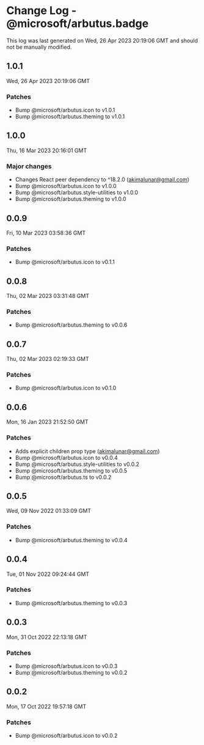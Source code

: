 # Change Log - @microsoft/arbutus.badge

This log was last generated on Wed, 26 Apr 2023 20:19:06 GMT and should not be manually modified.

<!-- Start content -->

## 1.0.1

Wed, 26 Apr 2023 20:19:06 GMT

### Patches

- Bump @microsoft/arbutus.icon to v1.0.1
- Bump @microsoft/arbutus.theming to v1.0.1

## 1.0.0

Thu, 16 Mar 2023 20:16:01 GMT

### Major changes

- Changes React peer dependency to ^18.2.0 (akimalunar@gmail.com)
- Bump @microsoft/arbutus.icon to v1.0.0
- Bump @microsoft/arbutus.style-utilities to v1.0.0
- Bump @microsoft/arbutus.theming to v1.0.0

## 0.0.9

Fri, 10 Mar 2023 03:58:36 GMT

### Patches

- Bump @microsoft/arbutus.icon to v0.1.1

## 0.0.8

Thu, 02 Mar 2023 03:31:48 GMT

### Patches

- Bump @microsoft/arbutus.theming to v0.0.6

## 0.0.7

Thu, 02 Mar 2023 02:19:33 GMT

### Patches

- Bump @microsoft/arbutus.icon to v0.1.0

## 0.0.6

Mon, 16 Jan 2023 21:52:50 GMT

### Patches

- Adds explicit children prop type (akimalunar@gmail.com)
- Bump @microsoft/arbutus.icon to v0.0.4
- Bump @microsoft/arbutus.style-utilities to v0.0.2
- Bump @microsoft/arbutus.theming to v0.0.5
- Bump @microsoft/arbutus.ts to v0.0.2

## 0.0.5

Wed, 09 Nov 2022 01:33:09 GMT

### Patches

- Bump @microsoft/arbutus.theming to v0.0.4

## 0.0.4

Tue, 01 Nov 2022 09:24:44 GMT

### Patches

- Bump @microsoft/arbutus.theming to v0.0.3

## 0.0.3

Mon, 31 Oct 2022 22:13:18 GMT

### Patches

- Bump @microsoft/arbutus.icon to v0.0.3
- Bump @microsoft/arbutus.theming to v0.0.2

## 0.0.2

Mon, 17 Oct 2022 19:57:18 GMT

### Patches

- Bump @microsoft/arbutus.icon to v0.0.2
